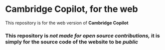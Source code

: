 # Cambridge Copilot, for the web
This repository is for the web version of **Cambridge Copilot**

### **This repository is _not made for open source contributions,_ it is simply for the source code of the website to be _public_**
